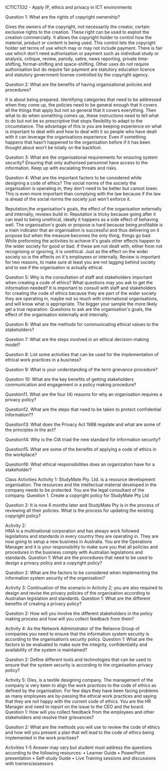 ICTICT532 - Apply IP, ethics and privacy in ICT environments 

Question 1: What are the rights of copyright ownership?

Gives the owners of the copyright, not necessarily the creator, certain exclusive rights to the creation. These right can be used to exploit the creation commercially. It allows the copyright holder to control how the material, product or content is being used. This control lets the copyright holder set terms of use which may or may not include payment. There is fair use which don’t need authorisation or payment such as individual study or analysis, critique, review, parody, satire, news reporting,  private time-shifting, format-shifting and space-shifting. Other uses do not require authorisation but do require fair payment are statutory education licence and statutory government license controlled by the copyright agency.


Question 2: What are the benefits of having organisational policies and procedures?

It is about being prepared. Identifying categories that need to be addressed when they come up, the policies need to be general enough that it covers all the things that apply but not so general that it covers everything. Then what to do when something comes up, these instructions need  to tell what to do but not be so prescriptive that stops flexibility to adapt to the circumstance. The advantage of this is you are keeping experience on what is important to deal with and how to deal with it so people who have dealt with it can leverage the organisations experience. Even if something happens that hasn’t happened to the organisation before if it has been thought about won’t be totally on the backfoot.


Question 3: What are the organisational requirements for ensuring system security?
Ensuring that only authorised personnel have access to the information.
Keep up with escalating threats and risks.






















Question 4:  What are the important factors to be considered while designing a code of ethics?
The social norms of the society the organisation is operating in, they don't need to be better but cannot lower. This is even more important than complying with the law because if the law is ahead of the social norms the society just won't enforce it.

Reputation,the organisation's goals, the effect of the organisation externally and internally, reviews build in. Reputation is tricky because going after it can lead to being unethical, ideally it happens as a side effect of behaving well. The organisation's goals or propose is hard because being profitable is a main indicator that an organisation is successful and thus delivering on it propose but when the measure becomes the only thing, things go bad. While preforming the activities to achieve it's goals other effects happen to the wider society for good or bad. If these are not dealt with, either from not recognising or ignoring, it is unethical. Just as the effect on the wider society so is the effects on it's employees or internally. Review is important for two reasons, to make sure at least you are not lagging behind society and to see if the organisation is actually ethical.


Question 5: Why is the consultation of staff and stakeholders important when creating a code of ethics? What questions may you ask to get the information needed?
It is important to consult with staff and stakeholders for creating the code of ethics because they are part of the wider society they are operating in, maybe not so much with international organisations, and will know what is appropriate. The bigger your sample the more likely get a true reparation. Questions to ask are the organisation's goals, the effect of the organisation externally and internally.


Question 6: What are the methods for communicating ethical values to the stakeholders?



















Question 7: What are the steps involved in an ethical decision-making model?
























Question 8: List some activities that can be used for the implementation of ethical work practices in a business?


















Question 9: What is your understanding of the term grievance procedure?
























Question 10:  What are the key benefits of getting stakeholders communication and engagement in a policy making procedure?



















Question11. What are the four (4) reasons for why an organisation requires a privacy policy?





















Question12. What are the steps that need to be taken to protect confidential information??





















Question13: What does the Privacy Act 1988 regulate and what are some of the principles in the act?























Question14: Why is the CIA triad the new standard for information security?





















Question15. What are some of the benefits of applying a code of ethics in the workplace?


















Question16: What ethical responsibilities does an organization have for a stakeholder?























Class Activities 
Activity 1: 
StudyMate Pty. Ltd. is a resource development organisation. The resources and the intellectual material developed in the company needs to be protected. You are the legal consultant of the company.
Question 1. Create a copyright policy for StudyMate Pty Ltd










































Question 2: It is now 6 months later and StudyMate Pty is in the process of reviewing all their policies. What is the process for updating the existing copyright policy?































Activity 2:  
HNA is a multinational corporation and has always work followed legislations and standards in every country they are operating in. They are now going to setup a new business in Australia. You are the Operations Manager and it is your responsibility to make sure you that all policies and procedures in the business comply with Australian legislations and standards.
Question 1: What are the procedures that need to be used to design a privacy policy and a copyright policy? 



















Question 2: What are the factors to be considered when implementing the information system security of the organisation? 





















Activity 3: 
Continuation of the scenario in Activity 2; you are also required to design and revise the privacy policies of the organisation according to Australian legislation and standards.
Question 1: What are the different benefits of creating a privacy policy?





















Question 2: How will you involve the different stakeholders in the policy making process and how will you collect feedback from them?





















Activity 4: 
As the Network Administrator of the Reliance Group of companies you need to ensure that the information system security is according to the organisation’s security policy.
Question 1: What are the factors to be evaluated to make sure the integrity, confidentiality and availability of the system is maintained?




















Question 2: Define different tools and technologies that can be used to ensure that the system security is according to the organisation privacy policy?





















Activity 5: 
Oles, is a textile designing company. The management of the company is very keen to align the work practices to the code of ethics as defined by the organisation. For few days they have been facing problems as many employees are by-passing the ethical work practices and saying that they are not happy with the current code of ethics. 
You are the HR Manager and need to report on the issue to the CEO and the board.
Question 1: How will you collect feedback from the employees and other stakeholders and resolve their grievances? 


















Question 2: What are the methods you will use to review the code of ethics and how will you present a plan that will lead to the code of ethics being implemented in the work practises?



















Activities 1-5
Answer may vary but student must address the questions according to the following resources: 
    • Learner Guide 
    • PowerPoint presentation 
    • Self-study Guide 
    • Live Training sessions and discussions with trainers/assessors  
